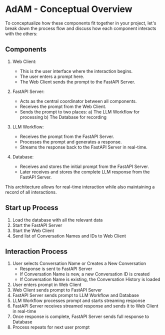 # AdAM - Conceptual Overview

To conceptualize how these components fit together in your project, let's break down the process flow and discuss how each component interacts with the others:

## Components
1. Web Client:
   - This is the user interface where the interaction begins.
   - The user enters a prompt here.
   - The Web Client sends the prompt to the FastAPI Server.

2. FastAPI Server:
   - Acts as the central coordinator between all components.
   - Receives the prompt from the Web Client.
   - Sends the prompt to two places:
     a) The LLM Workflow for processing
     b) The Database for recording

3. LLM Workflow:
   - Receives the prompt from the FastAPI Server.
   - Processes the prompt and generates a response.
   - Streams the response back to the FastAPI Server in real-time.

4. Database:
   - Receives and stores the initial prompt from the FastAPI Server.
   - Later receives and stores the complete LLM response from the FastAPI Server.

This architecture allows for real-time interaction while also maintaining a record of all interactions. 

## Start up Process

1. Load the database with all the relevant data
2. Start the FastAPI Server
3. Start the Web Client
4. Send list of Conversation Names and IDs to Web Client

## Interaction Process

1. User selects Conversation Name or Creates a New Conversation
   - Response is sent to FastAPI Server
   - If Conversation Name is new, a new Conversation ID is created
   - If Conversation Name is existing, the Conversation History is loaded
2. User enters prompt in Web Client
3. Web Client sends prompt to FastAPI Server
3. FastAPI Server sends prompt to LLM Workflow and Database
4. LLM Workflow processes prompt and starts streaming response
5. FastAPI Server receives streamed response and sends it to Web Client in real-time
6. Once response is complete, FastAPI Server sends full response to Database
7. Process repeats for next user prompt

